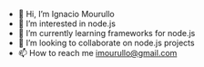- 👋 Hi, I’m Ignacio Mourullo
- 👀 I’m interested in node.js
- 🌱 I’m currently learning frameworks for node.js
- 💞️ I’m looking to collaborate on node.js projects
- 📫 How to reach me imourullo@gmail.com

<!---
iMourullo/iMourullo is a ✨ special ✨ repository because its `README.md` (this file) appears on your GitHub profile.
You can click the Preview link to take a look at your changes.
--->
